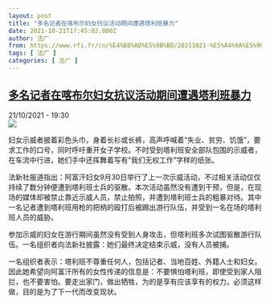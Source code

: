 ```yaml
---
layout: post
title: "多名记者在喀布尔妇女抗议活动期间遭遇塔利班暴力"
date: 2021-10-21T17:45:02.000Z
author: 法广
from: https://www.rfi.fr/cn/%E4%B8%AD%E5%9B%BD/20211021-%E5%A4%9A%E5%90%8D%E8%AE%B0%E8%80%85%E5%9C%A8%E5%96%80%E5%B8%83%E5%B0%94%E5%A6%87%E5%A5%B3%E6%8A%97%E8%AE%AE%E6%B4%BB%E5%8A%A8%E6%9C%9F%E9%97%B4%E9%81%AD%E9%81%87%E5%A1%94%E5%88%A9%E7%8F%AD%E6%9A%B4%E5%8A%9B
tags: [ 法广 ]
categories: [ 法广 ]
---
```

<!--1634838302000-->
[多名记者在喀布尔妇女抗议活动期间遭遇塔利班暴力](https://www.rfi.fr/cn/%E4%B8%AD%E5%9B%BD/20211021-%E5%A4%9A%E5%90%8D%E8%AE%B0%E8%80%85%E5%9C%A8%E5%96%80%E5%B8%83%E5%B0%94%E5%A6%87%E5%A5%B3%E6%8A%97%E8%AE%AE%E6%B4%BB%E5%8A%A8%E6%9C%9F%E9%97%B4%E9%81%AD%E9%81%87%E5%A1%94%E5%88%A9%E7%8F%AD%E6%9A%B4%E5%8A%9B)
------

<div>
<div>21/10/2021 - 19:30</div><img src="https://s.rfi.fr/media/display/15115ddc-0d09-11ec-87f2-005056a97e36/AP21246339470792.jpg"><div >                    <p>妇女示威者披着彩色头巾，身着长衫或长裤，高声呼喊着“失业、贫穷、饥饿”，要求工作的口号，同时呼吁重开女子学校。不时受到塔利班安全部队包围的示威者，在车流中行进，她们手中还挥舞着写有“我们无权工作”字样的纸张。</p><p>法新社报道指出：阿富汗妇女9月30日举行了上一次示威活动，不过相关活动仅仅持续了数分钟便遭到塔利班士兵的驱散。本次活动虽然没有遭到干预，但是，在现场的媒体却被禁止靠近示威人员，禁止拍照，并遭到塔利班士兵的粗暴对待。其中一名记者遭到塔利班用枪的把柄的殴打后被踢出游行队伍，并受到一名在场的塔利班人员的威胁。</p><p>参加示威的妇女在游行期间虽然没有受到人身攻击，但塔利班多次试图驱散游行队伍。一名组织者向法新社披露：她们最终决定结束示威，没有人员被捕。</p><p>一名组织者表示：塔利班不尊重任何人，包括记者、当地百姓、外籍人士和妇女。 因此她希望向阿富汗所有的女性传递的信息是：不要惧怕塔利班，即使受到家人阻拦，也不要害怕。要走出家门，做出牺牲，为的是享有应该享有的权力，必须这样做，目的是为了下一代而改变现状。</p>                                            <div data-selfpromo-newsletter>    </div>    <div data-selfpromo-app>    </div>                </div>
</div>
